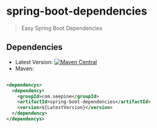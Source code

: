# spring-boot-dependencies

> Easy Spring Boot Dependencies

## Dependencies

- Latest
  Version: [![Maven Central](https://img.shields.io/maven-central/v/com.seepine/spring-boot-dependencies.svg)](https://search.maven.org/search?q=g:com.seepine%20a:spring-boot-dependencies)
- Maven:

```xml

<dependencys>
  <dependency>
    <groupId>com.seepine</groupId>
    <artifactId>spring-boot-dependencies</artifactId>
    <version>${LatestVersion}</version>
  </dependency>
</dependencys>
```
